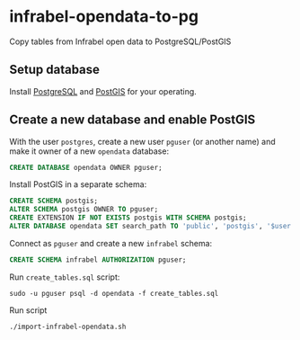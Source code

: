 # infrabel-opendata-to-pg
Copy tables from Infrabel open data to PostgreSQL/PostGIS

## Setup database
Install [PostgreSQL](https://postgresql.org) and [PostGIS](https://postgis.net) for your operating.

## Create a new database and enable PostGIS

With the user `postgres`, create a new user `pguser` (or another name) and make it owner of a new `opendata` database:

```sql
CREATE DATABASE opendata OWNER pguser;
```

Install PostGIS in a separate schema:

```sql
CREATE SCHEMA postgis;
ALTER SCHEMA postgis OWNER TO pguser;
CREATE EXTENSION IF NOT EXISTS postgis WITH SCHEMA postgis;
ALTER DATABASE opendata SET search_path TO 'public', 'postgis', '$user';
```

Connect as `pguser` and create a new `infrabel` schema:
```sql
CREATE SCHEMA infrabel AUTHORIZATION pguser;
```

Run `create_tables.sql` script:
```
sudo -u pguser psql -d opendata -f create_tables.sql
```

Run script
```
./import-infrabel-opendata.sh
```

